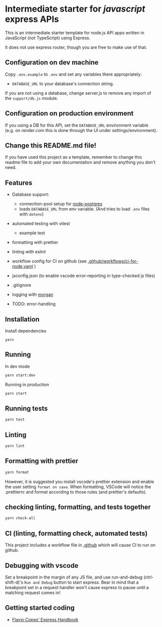 # Intermediate starter for _javascript_ express APIs

This is an intermediate starter template for node.js API apps written in JavaScript (not TypeScript) using Express.

It does not use express router, though you are free to make use of that.

## Configuration on dev machine

Copy `.env.example` to `.env` and set any variables there appropriately:

-   `DATABASE_URL` to your database's connection string.

If you are not using a database, change server.js to remove any import of the `support/db.js` module.

## Configuration on production environment

If you using a DB for this API, set the `DATABASE_URL` environment variable (e.g. on render.com this is done through the UI under settings/environment).

## Change this README.md file!

If you have used this project as a template, remember to change this readme file to add your own documentation and remove anything you don't need.

## Features

-   Database support:

    -   connection-pool setup for [node-postgres](https://node-postgres.com/)
    -   loads `DATABASE_URL` from env variable. (And tries to load `.env` files with `dotenv`)

-   automated testing with vitest
    -   example test
-   formatting with prettier
-   linting with eslint
-   workflow config for CI on github (see [.github/workflows/ci-for-node.yaml](.github/workflows/ci-for-node.yaml) )
-   jsconfig.json (to enable vscode error-reporting in type-checked js files)
-   .gitignore
-   logging with [morgan](https://expressjs.com/en/resources/middleware/morgan.html)
-   TODO: error-handling

## Installation

Install dependencies

`yarn`

## Running

In dev mode

```bash
yarn start:dev
```

Running in production

```bash
yarn start
```

## Running tests

```bash
yarn test
```

## Linting

```bash
yarn lint
```

## Formatting with prettier

```bash
yarn format
```

However, it is suggested you install vscode's prettier extension and enable the user setting `format on save`. When formatting, VSCode will notice the .prettierrc and format according to those rules (and prettier's defaults).

## checking linting, formatting, and tests together

```bash
yarn check-all
```

## CI (linting, formatting check, automated tests)

This project includes a workflow file in [.github](.github) which will cause CI to run on github.

## Debugging with vscode

Set a breakpoint in the margin of any JS file, and use run-and-debug (ctrl-shift-d)'s `Run and Debug` button to start express. Bear in mind that a breakpoint set in a request handler won't cause express to pause until a matching request comes in!

## Getting started coding

-   [Flavio Copes' Express Handbook](https://www.freecodecamp.org/news/the-express-handbook/)
